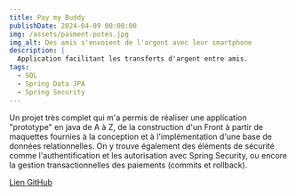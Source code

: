```yaml
---
title: Pay my Buddy
publishDate: 2024-04-09 00:00:00
img: /assets/paiment-potes.jpg
img_alt: Des amis s'envoient de l'argent avec leur smartphone
description: |
  Application facilitant les transferts d'argent entre amis.
tags:
  - SQL
  - Spring Data JPA
  - Spring Security
---
```


Un projet très complet qui m'a permis de réaliser une application "prototype" en java de A à Z, de la construction d'un Front à partir de maquettes fournies à la conception et à l'implémentation d'une base de données relationnelles. On y trouve également des éléments de sécurité comme l'authentification et les autorisation avec Spring Security, ou encore la gestion transactionnelles des paiements (commits et rollback).

<a href="https://github.com/Dave-log/payMyBuddy">Lien GitHub</a>

